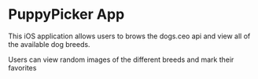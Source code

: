 # PuppyPicker App

This iOS application allows users to brows the dogs.ceo api and view all of the available dog breeds.

Users can view random images of the different breeds and mark their favorites
